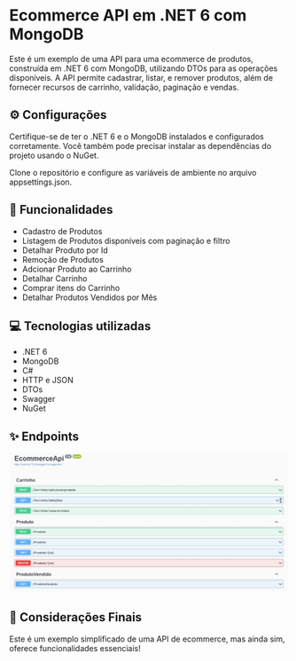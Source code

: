 ﻿# Ecommerce API em .NET 6 com MongoDB

Este é um exemplo de uma API para uma ecommerce de produtos, construída em .NET 6 com MongoDB, utilizando DTOs para as operações disponíveis. A API permite cadastrar, listar, e remover produtos, além de fornecer recursos de carrinho, validação, paginação e vendas.

## ⚙️ Configurações

Certifique-se de ter o .NET 6 e o MongoDB instalados e configurados corretamente. Você também pode precisar instalar as dependências do projeto usando o NuGet.

Clone o repositório e configure as variáveis de ambiente no arquivo appsettings.json.

## 🚀 Funcionalidades

* Cadastro de Produtos
* Listagem de Produtos disponíveis com paginação e filtro
* Detalhar Produto por Id
* Remoção de Produtos
* Adcionar Produto ao Carrinho
* Detalhar Carrinho
* Comprar itens do Carrinho
* Detalhar Produtos Vendidos por Mês

## 💻 Tecnologias utilizadas

* .NET 6
* MongoDB
* C#
* HTTP e JSON
* DTOs
* Swagger
* NuGet

## ✨ Endpoints

![Imagem do Swagger](/EcommerceApi/img/swagger.png)

## 🏁 Considerações Finais

Este é um exemplo simplificado de uma API de ecommerce, mas ainda sim, oferece funcionalidades essenciais!

